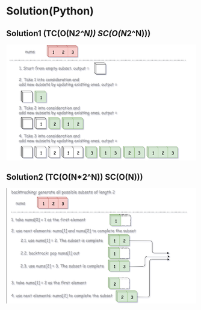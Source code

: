 # Solution(Python)

## Solution1 (TC(O(N*2^N)) SC(O(N*2^N)))

![Solution](solution1.png)

## Solution2 (TC(O(N*2^N)) SC(O(N)))

![Solution](solution2.png)
